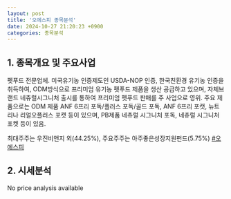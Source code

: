 ```yaml
---
layout: post
title: '오에스피 종목분석'
date: 2024-10-27 21:20:23 +0900
categories: 종목분석
---
```


## 1. 종목개요 및 주요사업

펫푸드 전문업체. 미국유기농 인증제도인 USDA-NOP 인증, 한국친환경 유기농 인증을 취득하여, ODM방식으로 프리미엄 유기농 펫푸드 제품을 생산 공급하고 있으며, 자체브랜드 네츄럴시그니처 출시를 통하여 프리미엄 펫푸드 판매를 주 사업으로 영위. 주요 제품으로는 ODM 제품 ANF 6프리 포독/플러스 포독/골드 포독, ANF 6프리 포캣, 뉴트리나 리얼오플러스 포캣 등이 있으며, PB제품 네츄럴 시그니처 포독, 네츄럴 시그니처 포켓 등이 있음.

최대주주는 우진비앤지 외(44.25%), 주요주주는 아주좋은성장지원펀드(5.75%)
[#오에스피](#)

## 2. 시세분석

No price analysis available
